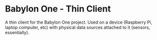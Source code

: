 # Babylon One - Thin Client

A thin client for the Babylon One project. Used on a device (Raspberry Pi, laptop computer, etc) with physical data sources attached to it (sensors, essentially).
